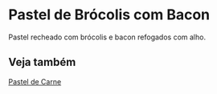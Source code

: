 # Pastel de Brócolis com Bacon

Pastel recheado com brócolis e bacon refogados com alho.


## Veja também

[Pastel de Carne](pastel_de_carne.md)

